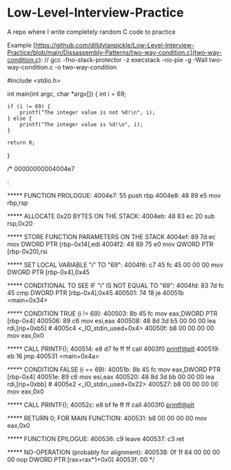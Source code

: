 # Low-Level-Interview-Practice
A repo where I write completely random C code to practice

Example [https://github.com/dilldylanpickle/Low-Level-Interview-Practice/blob/main/Dissassembly-Patterns/two-way-condition.c](two-way-condition.c):
// gcc -fno-stack-protector -z execstack -no-pie -g -Wall two-way-condition.c -o two-way-condition

#include <stdio.h>

int main(int argc, char *argv[])
{
    int i = 69;
    
    if (i != 69) {
        printf("The integer value is not %d!\n", i);
    } else {
        printf("The integer value is %d!\n", i);
    }

    return 0;
}

/*
00000000004004e7 <main>:

  ***** FUNCTION PROLOGUE:
  4004e7:       55                      push   rbp
  4004e8:       48 89 e5                mov    rbp,rsp

  ***** ALLOCATE 0x20 BYTES ON THE STACK:
  4004eb:       48 83 ec 20             sub    rsp,0x20

  ***** STORE FUNCTION PARAMETERS ON THE STACK
  4004ef:       89 7d ec                mov    DWORD PTR [rbp-0x14],edi
  4004f2:       48 89 75 e0             mov    QWORD PTR [rbp-0x20],rsi

  ***** SET LOCAL VARIABLE "i" TO "69":
  4004f6:       c7 45 fc 45 00 00 00    mov    DWORD PTR [rbp-0x4],0x45

  ***** CONDITIONAL TO SEE IF "i" IS NOT EQUAL TO "69":
  4004fd:       83 7d fc 45             cmp    DWORD PTR [rbp-0x4],0x45
  400501:       74 18                   je     40051b <main+0x34>

  ***** CONDITION TRUE (i != 69):
  400503:       8b 45 fc                mov    eax,DWORD PTR [rbp-0x4]
  400506:       89 c6                   mov    esi,eax
  400508:       48 8d 3d b5 00 00 00    lea    rdi,[rip+0xb5]        # 4005c4 <_IO_stdin_used+0x4>
  40050f:       b8 00 00 00 00          mov    eax,0x0

  ***** CALL PRINTF();
  400514:       e8 d7 fe ff ff          call   4003f0 <printf@plt>
  400519:       eb 16                   jmp    400531 <main+0x4a>

  *****  CONDITION FALSE (i == 69):
  40051b:       8b 45 fc                mov    eax,DWORD PTR [rbp-0x4]
  40051e:       89 c6                   mov    esi,eax
  400520:       48 8d 3d bb 00 00 00    lea    rdi,[rip+0xbb]        # 4005e2 <_IO_stdin_used+0x22>
  400527:       b8 00 00 00 00          mov    eax,0x0

  ***** CALL PRINTF();
  40052c:       e8 bf fe ff ff          call   4003f0 <printf@plt>

  ***** RETURN 0; FOR MAIN FUNCTION:
  400531:       b8 00 00 00 00          mov    eax,0x0

  ***** FUNCTION EPILOGUE:
  400536:       c9                      leave
  400537:       c3                      ret

  ***** NO-OPERATION (probably for alignment):
  400538:       0f 1f 84 00 00 00 00    nop    DWORD PTR [rax+rax*1+0x0]
  40053f:       00
  */
